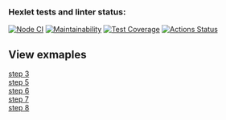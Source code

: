 ### Hexlet tests and linter status:
[![Node CI](https://github.com/denikeev/frontend-project-lvl2/actions/workflows/tests-and-lint.yml/badge.svg)](https://github.com/denikeev/frontend-project-lvl2/actions/workflows/tests-and-lint.yml)
[![Maintainability](https://api.codeclimate.com/v1/badges/38df8dfdc89f6b6302dc/maintainability)](https://codeclimate.com/github/denikeev/frontend-project-lvl2/maintainability)
[![Test Coverage](https://api.codeclimate.com/v1/badges/38df8dfdc89f6b6302dc/test_coverage)](https://codeclimate.com/github/denikeev/frontend-project-lvl2/test_coverage)
[![Actions Status](https://github.com/denikeev/frontend-project-lvl2/workflows/hexlet-check/badge.svg)](https://github.com/denikeev/frontend-project-lvl2/actions)

## View exmaples
[step 3](https://asciinema.org/a/mfHpGuznUZkZBn3K7g4n4ZP6L)  
[step 5](https://asciinema.org/a/SDLWPPJ54ljkJU5DrS6mqNUQj)  
[step 6](https://asciinema.org/a/AqUtfy0vkoRPnbhtemEZfjFyd)  
[step 7](https://asciinema.org/a/r8ip17jTSIFmNvnFFBHnw7Ofa)  
[step 8](https://asciinema.org/a/vmfsFNHCLWYu4wAmflvkCBiee)  